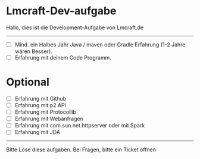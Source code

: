 # Lmcraft-Dev-aufgabe

Hallo, dies ist die Development-Aufgabe von Lmcraft.de

--------------------------------

-  [ ] Mind. ein Halbes Jahr Java / maven oder Gradle Erfahrung (1-2 Jahre wären Besser).
-  [ ] Erfahrung mit deinem Code Programm.
# Optional
-  [ ] Erfahrung mit Github
-  [ ] Erfahrung mit p2 API
-  [ ] Erfahrung mit Protocollib
-  [ ] Erfahrung mit Webanfragen
-  [ ] Erfahrung mit com.sun.net.httpserver oder mit Spark
-  [ ] Erfahrung mit JDA

---------------------------------

Bitte Löse diese aufgaben.
Bei Fragen, bitte ein Ticket öffnen 
